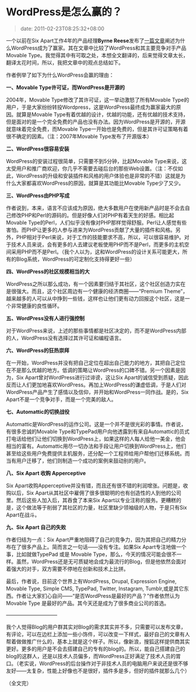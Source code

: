 # WordPress是怎么赢的？
>date: 2011-02-23T08:25:32+08:00


一个以前在Six Apart工作4年的产品经理**Byrne Reese**发布了[一篇文章](http://www.majordojo.com/2011/02/how-did-wordpress-win.php)阐述为什么WordPress成为了赢家。其在文章中比较了WordPress和其主要竞争对手产品Movable Type。我觉得其中有可取之处，本想全文翻译的，后来觉得文章太长，翻译太花时间，所以，我把文章中的观点总结如下。


作者例举了如下为什么WordPress会赢的理由：


**一、Movable Type许可证，而WordPress是开源的**


2004年，Movable Type修改了其许可证，这一举动激怒了所有Movable Type的用户，于是大家纷纷转投Wordpress，这是WordPress最终成为赢家最大的原因。就算是Movable Type有着优越的设计，优越的功能，还有优越的技术支持，但是面对的是一个完全免费的产品也没有办法。因为WordPress是开源的，开源就意味着完全免费，而Movable Type一开始也是免费的，但是其许可证策略有着很不确定的因素。（注：2007年Movable Type发布了开源版本）


**二、WordPress很容易安装**


WordPress的安装过程很简单，只需要不到5分钟，比起Movable Type来说，这太受用户和推广商欢迎，你几乎不需要去碰后台的那些Web设置。（注：不仅如此，WordPress的升级和安装插件和风格的用户体验也是非常的不错）这就是为什么大家都喜欢WordPress的原因，就算是其功能比Movable Type少了又少。



**三、WordPress由PHP写成**


作者说到，本来，语言不应该成为原因，绝大多数用户在使用新产品时是不会去自己修改PHP和Perl的源码的。但是好像人们对PHP有着天生的好感。相比起Movable Type的Perl，人们似乎没有像对PHP那样觉得舒服。Perl让人感觉有些害怕。而PHP让更多的人参与进来为WordPress贡献了大量的插件和风格。另外，PHP相对于Perl来说，对于工作的技能要求不高，所以，可以很容易维护。对于技术人员来说，会有更多的人去建议老板使用PHP而不是Perl，而更多的主机空间采用PHP而不是Perl。（我个人以为，这和WordPress的设计关系可能更大，所有的Blog系统，WordPress的可定制化支持得更好一些）


**四、WordPress的社区规模相当的大**


WordPress之所以那么成功，有一个因素要归结于其社区，这个社区创造力实在是很强大。而且，这个社区周边有一个健康的经济商圈——“Premium Theme”，越来越多的人可以从中挣到一些钱，这样也让他们更有动力回报这个社区，这是一个非常健康的良性循环。


**五、WordPress没有人进行强控制**


对于WordPress来说，上述的那些事情都是社区决定的，而不是WordPress内部的人，WordPress没有选择过其许可证和编程语言。


**六、WordPress的狂热崇拜**


在一开始，WordPress并没有把自己定位在超出自己能力的地方，其把自己定位在不是那么优越的地方。低调的策略让WordPress的口碑不错。另一个因素是因为，Six Apart曾对WordPress进行过诽谤，这让Six Apart的诚信受到质疑，因此反而让人们更加地喜欢WordPress。再加上WordPress的谦虚低调，于是人们对WordPress产品产生了感情以及信仰，并开始和WordPress一同作战。是的，Six Apart不是一个竞争对手，而是一个完美的敌人。


**七、Automattic的切换战役**


Automattic是WordPress的运作公司。这是一个并不是很光彩的事情。作者说，有很多忠诚的Movable Type和TypePad用户向他透露到有来自Automattic的员式打电话给他们让他们切换到WordPress上，如果这样的人每人给他一美金，他会相当的富有。Automattic用尽一切办法和手段让用户切换到WordPress上，他们甚至给这些用户免费提供主机服务，还分配一个工程师给用户帮他们迁移系统。而当有用户迁移了，他们则制造一个成功的案例来鼓动别的用户。


**八、Six Apart 收购 Apperceptive**


Six Apart收购Apperceptive并没有错，而且还有很不错的利润增涨。问题是，收购以后，Six Apart从其社区中雇佣了很多很聪明的也有创造性的人到他的公司里。然后这些人加入后，其吞食了本来Six Apart以专业注称的服务。更糟糕的是，这个做法等于削弱了其社区的力量，社区里缺少领袖级的人物，于是只有Six Apart在战斗。


**九、Six Apart 自己的失败**


作者归结为一点：Six Apart严重地阻碍了自己的竞争力，因为其把自己的精力分布在了很多产品上。简而言之一句话——没有专注。如果Six Apart专注地做一个事，比如就做TypePad 或是 Movable Type，那么，今天的情况可能会很不一样。虽然，WordPress还是无可质疑地会成为最流行的Blog，但是他依然会面对着强大的对手，双方需要不停地在创新和技术上比拼。


最后，作者说，目前这个世界上有WordPress, Drupal, Expression Engine, Movable Type, Simple CMS, TypePad, Twitter, Instagram, Tumblr,或是其它东西。作者让大家扪心自问——“是否WordPress是最好的产品？”作者依然认为 Movable Type 是最好的产品。其今天还是成为了很多商业公司的首选。


——————————


我个人觉得Blog的用户群其实对Blog的需求其实并不多，只需要可以发布文章，有评论，可以在边栏上添加一些小饰件，可以改变一下样式，最好自己的文章有人帮着做做推广什么的，基本上就是这个样子。所以，像新浪，搜狐这样提供商其实更好。更多的用户是不会去搭建自己的专有的blog的。所以，能自己搭建自己的blog的这群人，还是以技术人员偏多，而WordPress正好满足了技术人员的胃口。（老实说，WordPress的后台操作对于非技术人员的电脑用户来说还是很不够友好——太复杂，性能上好像也不是很好，插件多是多，但好的插件就那么几个）


（全文完）


